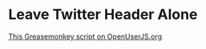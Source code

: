 Leave Twitter Header Alone
==========================

[This Greasemonkey script on OpenUserJS.org](https://openuserjs.org/scripts/aycabta/Leave_Twitter_Header_Alone)

